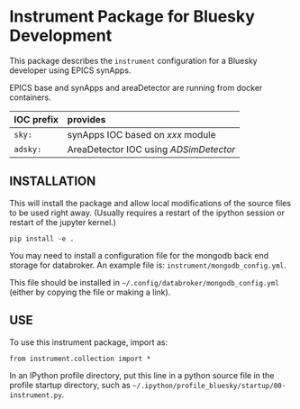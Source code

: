 # Instrument Package for Bluesky Development

This package describes the `instrument` configuration
for a Bluesky developer using EPICS synApps.

EPICS base and synApps and areaDetector are running
from docker containers.

IOC prefix | provides
:--- | :---
`sky:` | synApps IOC based on *xxx* module
`adsky:` | AreaDetector IOC using *ADSimDetector*

## INSTALLATION

This will install the package and allow local
modifications of the source files to be used right away.
(Usually requires a restart of the ipython session or restart
of the jupyter kernel.)

    pip install -e .

You may need to install a configuration file for 
the mongodb back end storage for databroker.
An example file is: `instrument/mongodb_config.yml`.

This file should be installed in `~/.config/databroker/mongodb_config.yml` (either by copying the file or making a link).

## USE

To use this instrument package, import as:

    from instrument.collection import *

In an IPython profile directory, put this line in
a python source file in the profile startup directory,
such as `~/.ipython/profile_bluesky/startup/00-instrument.py`.
